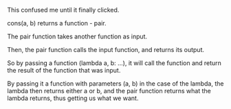 This confused me until it finally clicked.

cons(a, b) returns a function - pair.

The pair function takes another function as input.

Then, the pair function calls the input function, and returns its output.

So by passing a function (lambda a, b: ...), it will call the function and return the result of the function that was input.

By passing it a function with parameters (a, b) in the case of the lambda, the lambda then returns either a or b, and the pair function returns what the lambda returns, thus getting us what we want.